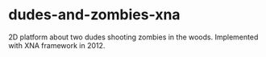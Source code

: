 # dudes-and-zombies-xna
2D platform about two dudes shooting zombies in the woods. Implemented with XNA framework in 2012.
